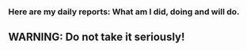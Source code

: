 ### Here are my daily reports: What am I did, doing and will do.
## WARNING: Do not take it seriously!